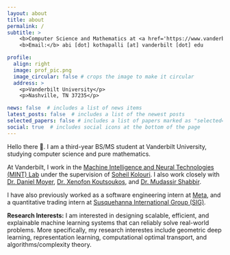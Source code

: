 ```yaml
---
layout: about
title: about
permalink: /
subtitle: > 
    <b>Computer Science and Mathematics at <a href='https://www.vanderbilt.edu/'>Vanderbilt University</a></b> <br>
    <b>Email:</b> abi [dot] kothapalli [at] vanderbilt [dot] edu

profile:
  align: right
  image: prof_pic.png
  image_circular: false # crops the image to make it circular
  address: >
    <p>Vanderbilt University</p>
    <p>Nashville, TN 37235</p>

news: false  # includes a list of news items
latest_posts: false  # includes a list of the newest posts
selected_papers: false # includes a list of papers marked as "selected={true}"
social: true  # includes social icons at the bottom of the page
---
```


Hello there 👋. I am a third-year BS/MS student at Vanderbilt University, studying computer science and pure mathematics.

At Vanderbilt, I work in the <a href='https://mint-vu.github.io/'>Machine Intelligence and Neural Technologies (MINT) Lab</a> under the supervision of <a href='https://skolouri.github.io/'>Soheil Kolouri</a>. I also work closely with <a href='https://dcmoyer.github.io/'>Dr. Daniel Moyer</a>, <a href='http://www.vuse.vanderbilt.edu/~koutsoxd/'>Dr. Xenofon Koutsoukos</a>, and <a href='https://engineering.vanderbilt.edu/bio/mudassir-shabbir'>Dr. Mudassir Shabbir</a>.

I have also previously worked as a software engineering intern at <a href='https://www.meta.com/'>Meta</a>, and a quantitative trading intern at <a href='https://sig.com/'>Susquehanna International Group (SIG)</a>.

<b>Research Interests:</b> I am interested in designing scalable, efficient, and explainable machine learning systems that can reliably solve real-world problems. More specifically, my research interestes include geometric deep learning, representation learning, computational optimal transport, and algorithms/complexity theory.
